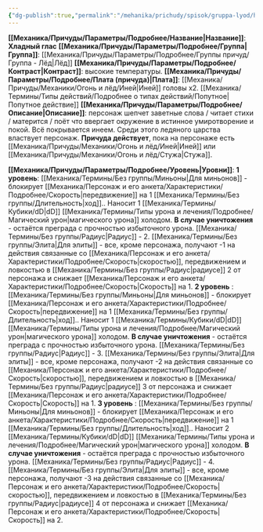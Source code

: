 ```yaml
---
{"dg-publish":true,"permalink":"/mehanika/prichudy/spisok/gruppa-lyod/hladnyj-glas/"}
---
```


**[[Механика/Причуды/Параметры/Подробнее/Название\|Название]]**: **Хладный глас**
**[[Механика/Причуды/Параметры/Подробнее/Группа\|Группа]]**: [[Механика/Причуды/Параметры/Подробнее/Группы причуд/Группа - Лёд\|Лёд]] 
**[[Механика/Причуды/Параметры/Подробнее/Контраст\|Контраст]]**: высокие температуры.
**[[Механика/Причуды/Параметры/Подробнее/Плата (причуда)\|Плата]]**: [[Механика/Причуды/Механики/Огонь и лёд/Иней\|Иней]] головы х2. [[Механика/Термины/Типы действий/Подробнее о типах действий/Попутное\|Попутное действие]]
**[[Механика/Причуды/Параметры/Подробнее/Описание\|Описание]]**: персонаж шепчет заветные слова / читает стихи / матерится / поёт что ввергает окружение в истинное умиротворение и покой. Всё покрывается инеем. Среди этого ледяного царства властвует персонаж.
**Причуда действует**, пока на персонаже есть [[Механика/Причуды/Механики/Огонь и лёд/Иней\|Иней]] или [[Механика/Причуды/Механики/Огонь и лёд/Стужа\|Стужа]]. 

**[[Механика/Причуды/Параметры/Подробнее/Уровень\|Уровни]]**:
**1 уровень**:
[[Механика/Термины/Без группы/Миньоны\|Для миньонов]] - блокирует [[Механика/Персонаж и его анкета/Характеристики/Подробнее/Скорость\|передвижение]] на 1 [[Механика/Термины/Без группы/Длительность\|ход]].. Наносит 1 [[Механика/Термины/Кубики/dD\|dD]] [[Механика/Термины/Типы урона и лечения/Подробнее/Магический урон\|магического урона]] холодом. **В случае уничтожения** - остаётся преграда с прочностью избыточного урона. [[Механика/Термины/Без группы/Радиус\|Радиус]] - 2.
[[Механика/Термины/Без группы/Элита\|Для элиты]] - все, кроме персонажа, получают -1 на действия связанные со [[Механика/Персонаж и его анкета/Характеристики/Подробнее/Скорость\|скоростью]], передвижением и ловкостью в [[Механика/Термины/Без группы/Радиус\|радиусе]] 2 от персонажа и снижает [[Механика/Персонаж и его анкета/Характеристики/Подробнее/Скорость\|Скорость]] на 1. 
**2 уровень** :
[[Механика/Термины/Без группы/Миньоны\|Для миньонов]] - блокирует [[Механика/Персонаж и его анкета/Характеристики/Подробнее/Скорость\|передвижение]] на 1 [[Механика/Термины/Без группы/Длительность\|ход]].. Наносит 1 [[Механика/Термины/Кубики/dD\|dD]] [[Механика/Термины/Типы урона и лечения/Подробнее/Магический урон\|магического урона]] холодом. **В случае уничтожения** - остаётся преграда с прочностью избыточного урона. [[Механика/Термины/Без группы/Радиус\|Радиус]] - 3.
[[Механика/Термины/Без группы/Элита\|Для элиты]] - все, кроме персонажа, получают -2 на действия связанные со [[Механика/Персонаж и его анкета/Характеристики/Подробнее/Скорость\|скоростью]], передвижением и ловкостью в [[Механика/Термины/Без группы/Радиус\|радиусе]] 3 от персонажа и снижает [[Механика/Персонаж и его анкета/Характеристики/Подробнее/Скорость\|Скорость]] на 1. 
**3 уровень** :
[[Механика/Термины/Без группы/Миньоны\|Для миньонов]] - блокирует [[Механика/Персонаж и его анкета/Характеристики/Подробнее/Скорость\|передвижение]] на 1 [[Механика/Термины/Без группы/Длительность\|ход]].. Наносит 2 [[Механика/Термины/Кубики/dD\|dD]] [[Механика/Термины/Типы урона и лечения/Подробнее/Магический урон\|магического урона]] холодом. **В случае уничтожения** - остаётся преграда с прочностью избыточного урона. [[Механика/Термины/Без группы/Радиус\|Радиус]] - 4.
[[Механика/Термины/Без группы/Элита\|Для элиты]] - все, кроме персонажа, получают -3 на действия связанные со [[Механика/Персонаж и его анкета/Характеристики/Подробнее/Скорость\|скоростью]], передвижением и ловкостью в [[Механика/Термины/Без группы/Радиус\|радиусе]] 4 от персонажа и снижает  [[Механика/Персонаж и его анкета/Характеристики/Подробнее/Скорость\|Скорость]] на 2. 